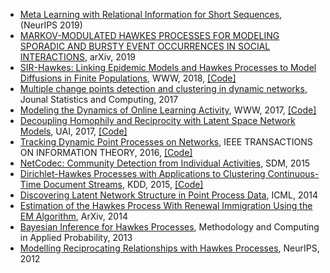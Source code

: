 * [Meta Learning with Relational Information for Short Sequences](https://papers.nips.cc/paper/2019/file/6fe43269967adbb64ec6149852b5cc3e-Paper.pdf),  (NeurIPS 2019)
* [MARKOV-MODULATED HAWKES PROCESSES FOR MODELING SPORADIC AND BURSTY EVENT OCCURRENCES IN SOCIAL INTERACTIONS](https://arxiv.org/pdf/1903.03223.pdf), arXiv, 2019
* [SIR-Hawkes: Linking Epidemic Models and Hawkes Processes to Model Diffusions in Finite Populations](https://arxiv.org/pdf/1711.01679.pdf), WWW, 2018, [\[Code\]](https://github.com/computationalmedia/sir-hawkes)
* [Multiple change points detection and clustering in dynamic networks](https://link.springer.com/content/pdf/10.1007/s11222-017-9775-1.pdf), Jounal Statistics and Computing, 2017
* [Modeling the Dynamics of Online Learning Activity](https://arxiv.org/pdf/1610.05775.pdf), WWW, 2017, [\[Code\]](https://github.com/Networks-Learning/hdhp.py)
* [Decoupling Homophily and Reciprocity with Latent Space Network Models](https://www.cs.purdue.edu/homes/neville/papers/yang-et-al-uai2017.pdf), UAI, 2017, [\[Code\]](https://github.com/jiaseny/lspp)
* [Tracking Dynamic Point Processes on Networks](https://arxiv.org/pdf/1409.0031.pdf), IEEE TRANSACTIONS ON INFORMATION THEORY, 2016, [\[Code\]](https://github.com/erichall87/HawkesCode)
* [NetCodec: Community Detection from Individual Activities](https://epubs.siam.org/doi/pdf/10.1137/1.9781611974010.11), SDM, 2015
* [Dirichlet-Hawkes Processes with Applications to Clustering Continuous-Time Document Streams](https://dl.acm.org/doi/pdf/10.1145/2783258.2783411), KDD, 2015, [\[Code\]](https://github.com/JFChi/Dirichlet-Hawkes-Process)
* [Discovering Latent Network Structure in Point Process Data](https://scholar.harvard.edu/files/hips/files/linderman-networks-icml-2014.pdf), ICML, 2014
* [Estimation of the Hawkes Process With Renewal Immigration Using the EM Algorithm](https://arxiv.org/pdf/1407.7118.pdf), ArXiv, 2014
* [Bayesian Inference for Hawkes Processes](https://link.springer.com/content/pdf/10.1007/s11009-011-9272-5.pdf), Methodology and Computing in Applied Probability, 2013
* [Modelling Reciprocating Relationships with Hawkes Processes](https://proceedings.neurips.cc/paper/2012/file/40cb228987243c91b2dd0b7c9c4a0856-Paper.pdf), NeurIPS, 2012
